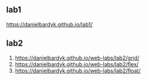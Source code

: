 ## lab1
https://danielbardyk.github.io/lab1/
## lab2
1. https://danielbardyk.github.io/web-labs/lab2/grid/
2. https://danielbardyk.github.io/web-labs/lab2/flex/
3. https://danielbardyk.github.io/web-labs/lab2/float/
